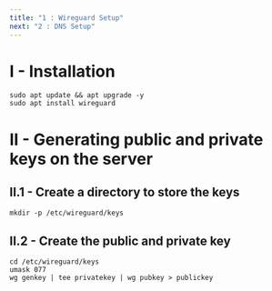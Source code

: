 ```yaml
---
title: "1 : Wireguard Setup"
next: "2 : DNS Setup"
---
```


# I - Installation 
```terminal
sudo apt update && apt upgrade -y
sudo apt install wireguard
```

# II - Generating public and private keys on the server

## II.1 - Create a directory to store the keys
```terminal
mkdir -p /etc/wireguard/keys
```

## II.2 - Create the public and private key
```terminal
cd /etc/wireguard/keys
umask 077
wg genkey | tee privatekey | wg pubkey > publickey
```